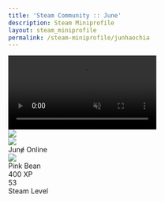 ```yaml
---
title: 'Steam Community :: June'
description: Steam Miniprofile
layout: steam_miniprofile
permalink: /steam-miniprofile/junhaochia
---
```

<div class="miniprofile_container">
    <!-- Background -->
    <div class="miniprofile_nameplatecontainer">
        <video class="miniprofile_nameplate" playsinline="" autoplay="" muted="" loop="">
            <source src="https://cdn.akamai.steamstatic.com/steamcommunity/public/images/items/570/f9e16cabdadbff85067517ffab58be0e47448dd0.webm" type="video/webm" />
        </video>
    </div>
    <div class="miniprofile_playersection text_shadow">
        <!-- Player avatar/name stuff -->
        <div class="playersection_avatar_frame">
            <img src="https://cdn.akamai.steamstatic.com/steamcommunity/public/images/items/322330/46461aaea39b18a4a3da2e6d3cf253006f2d6193.png" />
        </div>
        <div class="playersection_avatar border_color_online">
            <img src="https://cdn.akamai.steamstatic.com/steamcommunity/public/images/avatars/44/4401816c6bb737d30df3dae5fc94143146cd3c6c_full.jpg" />
        </div>
        <div class="player_content">
            <span class="persona online">Junɇ</span>
            <span class="friend_status_online">Online</span>
        </div>
    </div>
    <div class="miniprofile_detailssection miniprofile_backdropblur not_in_game miniprofile_backdrop">
        <div class="miniprofile_featuredcontainer">
            <img src="https://cdn.akamai.steamstatic.com/steamcommunity/public/images/items/216150/a8a96674059567f70ccad682ee797a1c34a6df2e.png" class="badge_icon" />
            <div class="description">
                <div class="name">Pink Bean</div>
                <div class="xp">400 XP</div>
            </div>
        </div>
        <div class="miniprofile_featuredcontainer">
            <div class="friendPlayerLevel lvl_50"><span class="friendPlayerLevelNum">53</span></div>
            <div class="description">
                <div class="name">Steam Level</div>
            </div>
        </div>
    </div>
</div>
